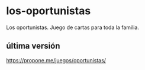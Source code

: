 # los-oportunistas
Los oportunistas. Juego de cartas para toda la familia.

## última versión
https://propone.me/juegos/oportunistas/
